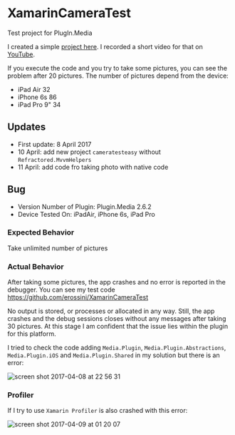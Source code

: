 # XamarinCameraTest
Test project for PlugIn.Media

I created a simple [project here](https://github.com/erossini/XamarinCameraTest). I recorded a short video for that on [YouTube](https://youtu.be/l1bo6dh5t7s).

If you execute the code and you try to take some pictures, you can see the problem after 20 pictures. The number of pictures depend from the device:

- iPad Air 32
- iPhone 6s 86
- iPad Pro 9" 34


## Updates
- First update: 8 April 2017
- 10 April: add new project `cameratesteasy` without `Refractored.MvvmHelpers`
- 11 April: add code fro taking photo with native code

## Bug 

- Version Number of Plugin: Plugin.Media 2.6.2
- Device Tested On: iPadAir, iPhone 6s, iPad Pro

### Expected Behavior
Take unlimited number of pictures

### Actual Behavior
After taking some pictures, the app crashes and no error is reported in the debugger. You can see my test code https://github.com/erossini/XamarinCameraTest

No output is stored, or processes or allocated in any way. Still, the app crashes and the debug sessions closes without any messages after taking 30 pictures. At this stage I am confident that the issue lies within the plugin for this platform.

I tried to check the code adding `Media.Plugin`, `Media.Plugin.Abstractions`, `Media.Plugin.iOS` and `Media.Plugin.Shared` in my solution but there is an error:

![screen shot 2017-04-08 at 22 56 31](https://cloud.githubusercontent.com/assets/9497415/24832763/dba682ba-1cae-11e7-98a0-31774d958eb7.png)

### Profiler
If I try to use `Xamarin Profiler` is also crashed with this error:

![screen shot 2017-04-09 at 01 20 07](https://cloud.githubusercontent.com/assets/9497415/24833511/e199c4f2-1cc2-11e7-97e3-96a3f1dcb53c.png)
